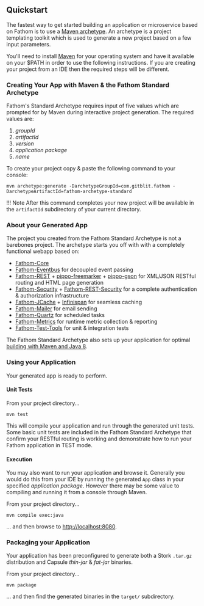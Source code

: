 ## Quickstart

The fastest way to get started building an application or microservice based on Fathom is to use a [Maven archetype].  An archetype is a project templating toolkit which is used to generate a new project based on a few input parameters.

You'll need to install [Maven] for your operating system and have it available on your $PATH in order to use the following instructions.  If you are creating your project from an IDE then the required steps will be different.

### Creating Your App with Maven & the Fathom Standard Archetype

Fathom's Standard Archetype requires input of five values which are prompted for by Maven during interactive project generation.  The required values are:

1. *groupId*
2. *artifactId*
3. *version*
4. *application package*
5. *name*

To create your project copy & paste the following command to your console:

```
mvn archetype:generate -DarchetypeGroupId=com.gitblit.fathom -DarchetypeArtifactId=fathom-archetype-standard
```

!!! Note
    After this command completes your new project will be available in the `artifactId` subdirectory of your current directory.

### About your Generated App

The project you created from the Fathom Standard Archetype is not a barebones project.  The archetype starts you off with with a completely functional webapp based on:

- [Fathom-Core](about.md)
- [Fathom-Eventbus](eventbus.md) for decoupled event passing
- [Fathom-REST](rest.md) + [pippo-freemarker] + [pippo-gson] for XML/JSON RESTful routing and HTML page generation
- [Fathom-Security](security.md) + [Fathom-REST-Security](rest-security.md) for a complete authentication & authorization infrastructure
- [Fathom-JCache](jcache.md) + [Infinispan] for seamless caching
- [Fathom-Mailer](mail.md) for email sending
- [Fathom-Quartz](quartz.md) for scheduled tasks
- [Fathom-Metrics](metrics.md) for runtime metric collection & reporting
- [Fathom-Test-Tools](testing.md) for unit & integration tests

The Fathom Standard Archetype also sets up your application for optimal [building with Maven and Java 8](maven.md).

### Using your Application

Your generated app is ready to perform.

#### Unit Tests

From your project directory...

```
mvn test
```

This will compile your application and run through the generated unit tests.  Some basic unit tests are included in the Fathom Standard Archetype that confirm your RESTful routing is working and demonstrate how to run your Fathom application in TEST mode.

#### Execution

You may also want to run your application and browse it.  Generally you would do this from your IDE by running the generated `App` class in your specified *application package*.  However there may be some value to compiling and running it from a console through Maven.

From your project directory...

```
mvn compile exec:java
```

... and then browse to [http://localhost:8080](http://localhost:8080).

### Packaging your Application

Your application has been preconfigured to generate both a Stork `.tar.gz` distribution and Capsule *thin-jar* & *fat-jar* binaries.

From your project directory...

```
mvn package
```

... and then find the generated binaries in the `target/` subdirectory.

[Maven]: http://maven.apache.org/
[Maven archetype]: https://maven.apache.org/guides/introduction/introduction-to-archetypes.html
[pippo-freemarker]: http://www.pippo.ro/doc/templates.html
[pippo-gson]: http://www.pippo.ro/doc/content-types.html
[Infinispan]: http://infinispan.org
[ZURB Foundation]: http://foundation.zurb.com/
[Font-Awesome]: https://fortawesome.github.io/Font-Awesome/
